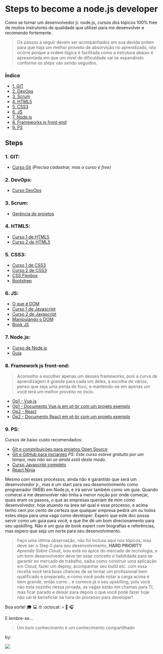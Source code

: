# Steps to become a node.js developer

Como se tornar um desenvolvedor jr. node.js, cursos dos tópicos 100% free de muitos instrutores de qualidade que utilizei para me desenvolver e recomendo fortemente.

> Os passos a seguir devem ser acompanhados em sua devida ordem para que haja um melhor proveito de absorvição no aprendizado, isto ocorre porque a ordem lógica é facilitada como a estrutura abaixo é apresentada em que um nível de dificuldade vai se expandindo conforme os steps vão sendo seguidos.

  ### Índice
- [1. GIT](#1-git)
- [2. DevOps](#2-devops)
- [3. Scrum](#3-scrum)
- [4. HTML5](#4-html5)
- [5. CSS3](#5-css3)
- [6. JS](#6-js)
- [7. Node.js](#7-nodejs)
- [8. Frameworks js front-end](#8-framework-js-front-end)
- [9. PS](#9-ps)
    
## Steps 

 ### 1. GIT:
- [Curso Git](https://www.schoolofnet.com/curso/git/controle-de-versao/git-e-github/) *(Precisa cadastrar, mas o curso é free)*

### 2. DevOps:
-  [Curso DevOps](https://www.youtube.com/watch?v=HzX6ZhmUjoE&feature=youtu.be)

### 3. Scrum:
- [Gerência de projetos](https://www.youtube.com/watch?v=DHLA8X_ujwo)

### 4. HTML5:
- [Curso 1 de HTML5 ](https://jornadadodev.com.br/cursos/curso-completo-de-html5?utm_source=facebook&utm_campaign=desenvolvimento_web&utm_medium=grupos&utm_content=curso-completo-de-html-5)
- [Curso 2 de HTML5](https://jornadadodev.com.br/cursos/aprenda-html-em-1-hora?utm_source=facebook&utm_campaign=desenvolvimento_web&utm_medium=grupos&utm_content=aprenda-html-em-1-hora)

### 5. CSS3:
- [Curso 1 de CSS3](https://jornadadodev.com.br/cursos/curso-completo-de-css-3?utm_source=facebook&utm_campaign=desenvolvimento_web&utm_medium=grupos&utm_content=curso-completo-de-css-3)
- [Curso 2 de CSS3](https://www.youtube.com/playlist?list=PLwXQLZ3FdTVGf7GUtiOFLc_9AXO25iIzG)
- [CSS Flexbox](https://www.origamid.com/curso/css-flexbox/)
- [Bootstrep](https://jornadadodev.com.br/cursos/curso-de-bootstrap-30)

### 6. JS:
- [O que é DOM](https://developer.mozilla.org/pt-BR/docs/DOM/Referencia_do_DOM/Introdu%C3%A7%C3%A3o)
- [Curso 1 de Javascript](https://jornadadodev.com.br/cursos/curso-completo-de-javascript?utm_source=facebook&utm_campaign=desenvolvimento_web&utm_medium=grupos&utm_content=curso-completo-de-javascript)
- [Curso 2 de Javascript](https://www.youtube.com/playlist?list=PLWd_VnthxxLdQyD4SiYlXFJK9nsxUFkHt)
- [Manipulando o DOM](https://www.youtube.com/watch?v=4M2QZW50L2c)
- [Book JS](https://github.com/braziljs/eloquente-javascript)

### 7. Node.js:
- [Curso de Node.js](https://www.youtube.com/watch?v=LLqq6FemMNQ&list=PLJ_KhUnlXUPtbtLwaxxUxHqvcNQndmI4B)
- [Guia](https://nodejs.org/pt-br/docs/guides/)

### 8. Framework js front-end:
> Aconselho a escolher apenas um desses frameworks, pois a curva de aprendizagem é grande para cada um deles, a escolha de vários, penso que seja uma perda de foco, e mantendo-se em apenas um você terá um melhor proveito no íncio.
- [Op1 - Vue.js](https://www.youtube.com/watch?v=Rz7D51uU_gY&list=PLWNaqtzH6CWR-dykXeDD5XmMzJur9JBIh)
- [Op1 - Documento Vue.js em pt-br com um projeto exemplo](https://br.vuejs.org/v2/guide/)
- [Op2 - React](https://www.youtube.com/watch?v=0k3czp6O-qg&list=PLXe1Uv1JGlTbrdrcZIZOabEBSpeNeVHD7)
- [Op2 - Documento React em pt-br com um projeto exemplo](https://pt-br.reactjs.org/tutorial/tutorial.html)

### 9. PS:

Cursos de baixo custo recomendados:
- [Git e constribuições para projetos Open Source](https://www.udemy.com/course/git-e-github/learn/lecture/6995588#overview)
- [Git e GitHub para iniciantes](https://www.udemy.com/course/git-e-github-para-iniciantes/learn/lecture/5120486?start=0#overview) *PS: Este curso esteve gratuito por um tempo, mas não sei se ainda está deste modo.*
- [Curso Javascript completo](https://www.udemy.com/course/javascript-completo-2018-do-iniciante-ao-mestre/learn/lecture/8764238#overview)
- [React Ninja](https://www.udemy.com/course/reactjs-ninja-modulo-react-webpack/learn/lecture/6964372#overview)

Mesmo com esses processos, ainda não é garantido que será um desenvolvedor jr., mas é um start para seu desenvolvimento como programador (WEB) em Node.js, e irá servir também como um guia.
Quando comecei a me desenvolver não tinha a menor noção por onde começar, quais eram os passos, o que as empresas queriam de mim como desenvolvedor, hoje atuando na área sei qual é esse processo, e acima tenho cem por cento de certeza que qualquer empresa pedirá um ou todos estes steps para uma vaga como developer.
Espero que este doc possa servir como um guia para você, e que lhe dê um bom direcionamento para seu upskilling. Não é um guia de book expert com biografias e referências, mas espero que seja um norte para seu desenvolvimento.

> Faço uma última observação, não foi inclusa aqui nos tópicos, mas deve ser o Step 0 para seu desenvolvimento, **HARD PRIORITY** *Aprenda Sobre Cloud*, isso está no ápice do mercado de tecnologia, e um bom desenvolvedor deve ter esse conceito e habilidade para se garantir no mercado de trabalho, saiba como construir uma aplicação em Cloud, fazer um deploy, acompanhar seu build etc. com essa receita você terá boas chances de se tornar um profissional bem qualificado e preparado, e como você pode notar a carga acima é bem grande, então corre... e comece já o seu upskilling, pois você não esta sozinho nessa jornada, as vagas estão em chamas para TI, mas ficar parado e deixar para depois o que você pode fazer hoje não vai te beneficiar na hora do processo para developer!

Boa sorte!  :mortar_board: :computer: :nerd_face: :octocat: :skull: :punch: :headphones:

E lembre-se...
> Um bom conhecimento é um conhecimento compartilhado 



by:

![](https://github.com/weslen02/steps-to-become-a-node-js-developer/blob/master/img/assWeslen2.png)
